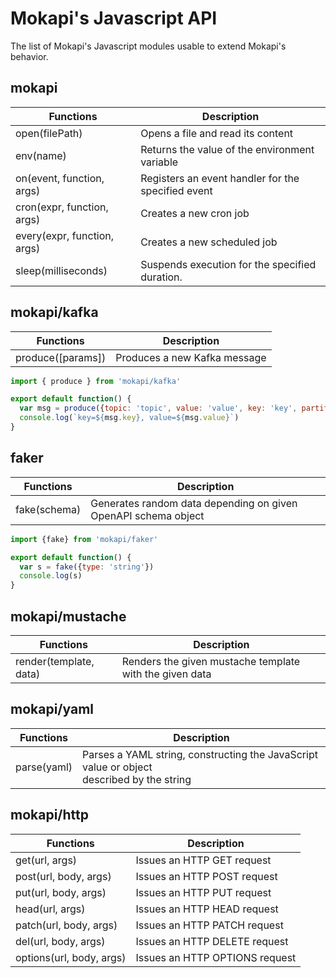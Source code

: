 # Mokapi's Javascript API

The list of Mokapi's Javascript modules usable to extend Mokapi's behavior.

## mokapi

| Functions                   | Description                                        |
|-----------------------------|----------------------------------------------------|
| open(filePath)              | Opens a file and read its content                  |
| env(name)                   | Returns the value of the environment variable      |
| on(event, function, args)   | Registers an event handler for the specified event |
| cron(expr, function, args)  | Creates a new cron job                             |
| every(expr, function, args) | Creates a new scheduled job                        |
| sleep(milliseconds)         | Suspends execution for the specified duration.     |

## mokapi/kafka

| Functions         | Description                   |
|-------------------|-------------------------------|
| produce([params]) | Produces a new Kafka message  |

```javascript
import { produce } from 'mokapi/kafka'

export default function() {
  var msg = produce({topic: 'topic', value: 'value', key: 'key', partition: 2})
  console.log(`key=${msg.key}, value=${msg.value}`)
}
```

## faker

| Functions    | Description                                                    |
|--------------|----------------------------------------------------------------|
| fake(schema) | Generates random data depending on given OpenAPI schema object |

```javascript
import {fake} from 'mokapi/faker'

export default function() {
  var s = fake({type: 'string'})
  console.log(s)
}
```

## mokapi/mustache

| Functions              | Description                                             |
|------------------------|---------------------------------------------------------|
| render(template, data) | Renders the given mustache template with the given data |

## mokapi/yaml

| Functions   | Description                                                                                    |
|-------------|------------------------------------------------------------------------------------------------|
| parse(yaml) | Parses a YAML string, constructing the JavaScript value or object<br/> described by the string |

## mokapi/http

| Functions                | Description                    |
|--------------------------|--------------------------------|
| get(url, args)           | Issues an HTTP GET request     |
| post(url, body, args)    | Issues an HTTP POST request    |
| put(url, body, args)     | Issues an HTTP PUT request     |
| head(url, args)          | Issues an HTTP HEAD request    |
| patch(url, body, args)   | Issues an HTTP PATCH request   |
| del(url, body, args)     | Issues an HTTP DELETE request  |
| options(url, body, args) | Issues an HTTP OPTIONS request |




